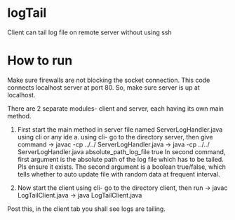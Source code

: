 # logTail
Client can tail log file on remote server without using ssh

# How to run
Make sure firewalls are not blocking the socket connection.
This code connects localhost server at port 80. So, make sure server is up at localhost.

There are 2 separate modules- client and server, each having its own main method.
1. First start the main method in server file named ServerLogHandler.java using cli or any ide
  a. using cli-
    go to the directory server, then give command
    -> javac -cp ../../ ServerLogHandler.java
    -> java -cp ../../ ServerLogHandler.java absolute_path_log_file true
    In second command, first argument is the absolute path of the log file which has to be tailed. Pls ensure it exists.
    The second argument is a boolean true/false, which tells whether to auto update file with random data at frequent          interval.
    
 2. Now start the client 
   using cli-
   go to the directory client, then run 
   -> javac LogTailClient.java
   -> java LogTailClient.java


Post this, in the client tab you shall see logs are tailing.
